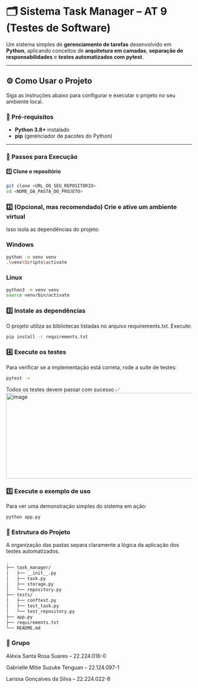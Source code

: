 # 🗂️ Sistema Task Manager – AT 9 (Testes de Software)

Um sistema simples de **gerenciamento de tarefas** desenvolvido em **Python**, aplicando conceitos de **arquitetura em camadas**, **separação de responsabilidades** e **testes automatizados com pytest**.

---

## ⚙️ Como Usar o Projeto

Siga as instruções abaixo para configurar e executar o projeto no seu ambiente local.

### 🧩 Pré-requisitos

- **Python 3.8+** instalado  
- **pip** (gerenciador de pacotes do Python)

---

### 🚀 Passos para Execução

#### 1️⃣ Clone o repositório
```bash
git clone <URL_DO_SEU_REPOSITORIO>
cd <NOME_DA_PASTA_DO_PROJETO>
```

### 2️⃣ (Opcional, mas recomendado) Crie e ative um ambiente virtual

Isso isola as dependências do projeto:

### Windows
```bash
python -m venv venv
.\venv\Scripts\activate
```

### Linux  
```bash
python3 -m venv venv
source venv/bin/activate
```

### 3️⃣ Instale as dependências

O projeto utiliza as bibliotecas listadas no arquivo requirements.txt.
Execute:
```bash
pip install -r requirements.txt  
```

### 4️⃣ Execute os testes

Para verificar se a implementação está correta, rode a suíte de testes:

```bash
pytest -v
```

Todos os testes devem passar com sucesso ✅  
<img width="923" height="232" alt="image" src="https://github.com/user-attachments/assets/c3544e1b-f176-442a-a2d8-c417882a456b" />  

### 5️⃣ Execute o exemplo de uso

Para ver uma demonstração simples do sistema em ação:

```bash
python app.py
```

### 🧱 Estrutura do Projeto

A organização das pastas separa claramente a lógica da aplicação dos testes automatizados.  

```bash
.
├── task_manager/
│   ├── __init__.py
│   ├── task.py
│   ├── storage.py
│   └── repository.py
├── tests/
│   ├── conftest.py
│   ├── test_task.py
│   └── test_repository.py
├── app.py
├── requirements.txt
└── README.md
```

### 👥 Grupo

Aléxia Santa Rosa Suares – 22.224.016-0    

Gabrielle Mitie Suzuke Tenguan – 22.124.097-1  

Larissa Gonçalves da Silva – 22.224.022-8  
